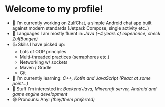# Welcome to my profile! 

- 🔭 I’m currently working on [ZulfChat](https://github.com/Zulfen/ZulfChat), a simple Android chat app built against modern standards (Jetpack Compose, single activity etc..)
- 📗 Languages I am mostly fluent in: *Java (~4 years of experience, check ZulfBungee)*
- 👍 Skills I have picked up:
    - Lots of OOP principles
    - Multi-threaded practices (semaphores etc.)
    - Networking w/ sockets
    - Maven / Gradle
    - Git
- 🌱 I’m currently learning: *C++, Kotlin and JavaScript (React at some point...)*
- 🤔 Stuff I'm interested in: *Backend Java, Minecraft server, Android and game engine development*
- 😄 Pronouns: Any! *(they/them preferred)*
